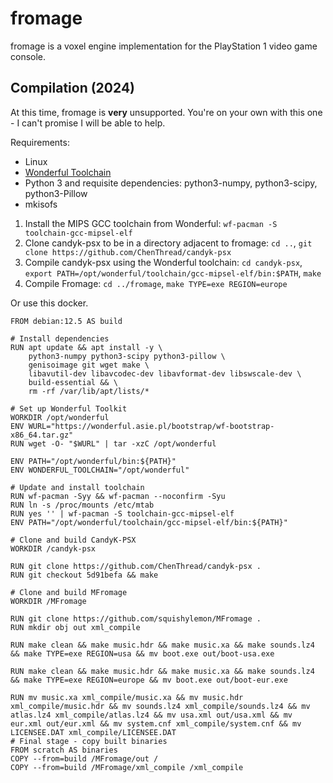 # fromage

fromage is a voxel engine implementation for the PlayStation 1 video game console.

## Compilation (2024)

At this time, fromage is **very** unsupported. You're on your own with this one - I can't promise I will be able to help.

Requirements:

* Linux
* [Wonderful Toolchain](https://wonderful.asie.pl/docs/getting-started/)
* Python 3 and requisite dependencies: python3-numpy, python3-scipy, python3-Pillow
* mkisofs

1. Install the MIPS GCC toolchain from Wonderful: `wf-pacman -S toolchain-gcc-mipsel-elf`
2. Clone candyk-psx to be in a directory adjacent to fromage: `cd ..`, `git clone https://github.com/ChenThread/candyk-psx`
3. Compile candyk-psx using the Wonderful toolchain: `cd candyk-psx`, `export PATH=/opt/wonderful/toolchain/gcc-mipsel-elf/bin:$PATH`, `make`
4. Compile Fromage: `cd ../fromage`, `make TYPE=exe REGION=europe`

Or use this docker.
```
FROM debian:12.5 AS build

# Install dependencies
RUN apt update && apt install -y \
    python3-numpy python3-scipy python3-pillow \
    genisoimage git wget make \
    libavutil-dev libavcodec-dev libavformat-dev libswscale-dev \
    build-essential && \
    rm -rf /var/lib/apt/lists/*

# Set up Wonderful Toolkit
WORKDIR /opt/wonderful
ENV WURL="https://wonderful.asie.pl/bootstrap/wf-bootstrap-x86_64.tar.gz"
RUN wget -O- "$WURL" | tar -xzC /opt/wonderful

ENV PATH="/opt/wonderful/bin:${PATH}"
ENV WONDERFUL_TOOLCHAIN="/opt/wonderful"

# Update and install toolchain
RUN wf-pacman -Syy && wf-pacman --noconfirm -Syu
RUN ln -s /proc/mounts /etc/mtab
RUN yes '' | wf-pacman -S toolchain-gcc-mipsel-elf
ENV PATH="/opt/wonderful/toolchain/gcc-mipsel-elf/bin:${PATH}"

# Clone and build CandyK-PSX
WORKDIR /candyk-psx

RUN git clone https://github.com/ChenThread/candyk-psx .
RUN git checkout 5d91befa && make

# Clone and build MFromage
WORKDIR /MFromage

RUN git clone https://github.com/squishylemon/MFromage .
RUN mkdir obj out xml_compile

RUN make clean && make music.hdr && make music.xa && make sounds.lz4 && make TYPE=exe REGION=usa && mv boot.exe out/boot-usa.exe

RUN make clean && make music.hdr && make music.xa && make sounds.lz4 && make TYPE=exe REGION=europe && mv boot.exe out/boot-eur.exe

RUN mv music.xa xml_compile/music.xa && mv music.hdr xml_compile/music.hdr && mv sounds.lz4 xml_compile/sounds.lz4 && mv atlas.lz4 xml_compile/atlas.lz4 && mv usa.xml out/usa.xml && mv eur.xml out/eur.xml && mv system.cnf xml_compile/system.cnf && mv LICENSEE.DAT xml_compile/LICENSEE.DAT
# Final stage - copy built binaries
FROM scratch AS binaries
COPY --from=build /MFromage/out /
COPY --from=build /MFromage/xml_compile /xml_compile
```
